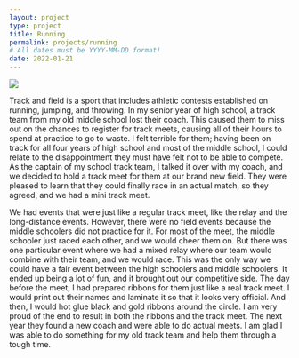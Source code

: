 ```yaml
---
layout: project
type: project
title: Running 
permalink: projects/running
# All dates must be YYYY-MM-DD format!
date: 2022-01-21
---
```


<img class="ui image" src="{{ site.baseurl }}/images/track-and-field.png">

Track and field is a sport that includes athletic contests established on running, jumping, and throwing. In my senior year of high school, a track team from my old middle school lost their coach. This caused them to miss out on the chances to register for track meets, causing all of their hours to spend at practice to go to waste. I felt terrible for them; having been on track for all four years of high school and most of the middle school, I could relate to the disappointment they must have felt not to be able to compete. As the captain of my school track team, I talked it over with my coach, and we decided to hold a track meet for them at our brand new field. They were pleased to learn that they could finally race in an actual match, so they agreed, and we had a mini track meet.

We had events that were just like a regular track meet, like the relay and the long-distance events. However, there were no field events because the middle schoolers did not practice for it. For most of the meet, the middle schooler just raced each other, and we would cheer them on. But there was one particular event where we had a mixed relay where our team would combine with their team, and we would race. This was the only way we could have a fair event between the high schoolers and middle schoolers. It ended up being a lot of fun, and it brought out our competitive side. The day before the meet, I had prepared ribbons for them just like a real track meet. I would print out their names and laminate it so that it looks very official. And then, I would hot glue black and gold ribbons around the circle. I am very proud of the end to result in both the ribbons and the track meet. The next year they found a new coach and were able to do actual meets. I am glad I was able to do something for my old track team and help them through a tough time.
